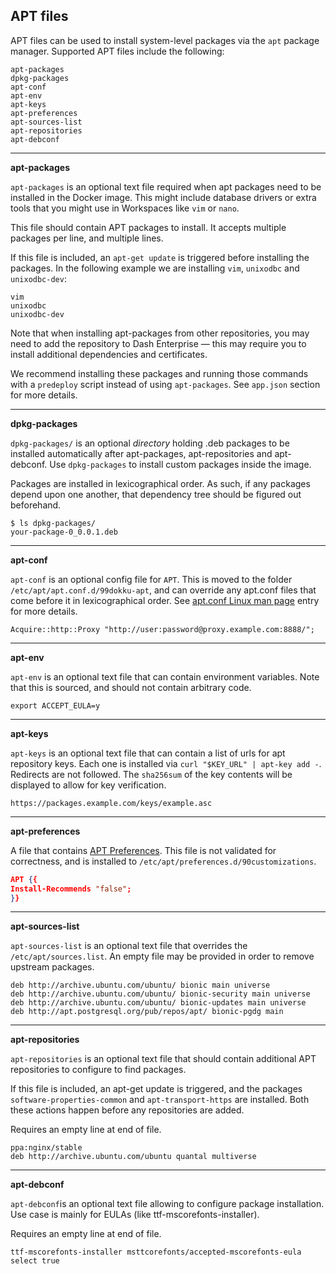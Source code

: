 ## APT files

APT files can be used to install system-level packages via the `apt` package manager.
Supported APT files include the following:

```
apt-packages
dpkg-packages
apt-conf
apt-env
apt-keys
apt-preferences
apt-sources-list
apt-repositories
apt-debconf
```

---

**apt-packages**

`apt-packages` is an optional text file required when apt packages need to be 
installed in the Docker image. This might include database drivers or extra tools 
that you might use in Workspaces like `vim` or `nano`.

This file should contain APT packages to install. It accepts multiple packages per 
line, and multiple lines.

If this file is included, an `apt-get update` is triggered before installing the packages.
In the following example we are installing `vim`, `unixodbc` and `unixodbc-dev`: 

```shell
vim
unixodbc
unixodbc-dev
```

Note that when installing apt-packages from other repositories, you may need to add the repository
to Dash Enterprise — this may require you to install additional dependencies and certificates.

We recommend installing these packages and running those commands with a `predeploy` script instead of
using `apt-packages`. 
See `app.json` section for more details. 

---

**dpkg-packages**

`dpkg-packages/` is an optional _directory_ holding .deb packages to be installed 
automatically after apt-packages, apt-repositories and apt-debconf. 
Use `dpkg-packages` to install custom packages inside the image.

Packages are installed in lexicographical order. As such, if any packages depend 
upon one another, that dependency tree should be figured out beforehand.

```shell
$ ls dpkg-packages/
your-package-0_0.0.1.deb
```

---

**apt-conf**

`apt-conf` is an optional config file for `APT`. This is moved to the folder 
`/etc/apt/apt.conf.d/99dokku-apt`, and can override any apt.conf files that come 
before it in lexicographical order. See [apt.conf Linux man page](https://linux.die.net/man/5/apt.conf) entry for more details.

```
Acquire::http::Proxy "http://user:password@proxy.example.com:8888/";
```

---

**apt-env**

`apt-env` is an optional text file that can contain environment variables. 
Note that this is sourced, and should not contain arbitrary code.

```
export ACCEPT_EULA=y
```

---

**apt-keys**

`apt-keys` is an optional text file that can contain a list of urls for apt 
repository keys. Each one is installed via `curl "$KEY_URL" | apt-key add -`. 
Redirects are not followed. The `sha256sum` of the key contents will be displayed 
to allow for key verification.

```
https://packages.example.com/keys/example.asc
```

---

**apt-preferences**

A file that contains [APT Preferences](https://wiki.debian.org/AptConfiguration?action=show&redirect=AptPreferences). This file is not validated for correctness, and is installed to 
`/etc/apt/preferences.d/90customizations`.

```json
APT {{
Install-Recommends "false";
}}
```

---

**apt-sources-list**

`apt-sources-list` is an optional text file that overrides the `/etc/apt/sources.list`.
 An empty file may be provided in order to remove upstream packages.

```
deb http://archive.ubuntu.com/ubuntu/ bionic main universe
deb http://archive.ubuntu.com/ubuntu/ bionic-security main universe
deb http://archive.ubuntu.com/ubuntu/ bionic-updates main universe
deb http://apt.postgresql.org/pub/repos/apt/ bionic-pgdg main
```

---

**apt-repositories**

`apt-repositories` is an optional text file that should contain additional APT 
repositories to configure to find packages.

If this file is included, an apt-get update is triggered, and the packages 
`software-properties-common` and `apt-transport-https` are installed. Both these 
actions happen before any repositories are added.

Requires an empty line at end of file.

```shell
ppa:nginx/stable
deb http://archive.ubuntu.com/ubuntu quantal multiverse

```

---

**apt-debconf**

`apt-debconf`is an optional text file allowing to configure package installation. 
Use case is mainly for EULAs (like ttf-mscorefonts-installer). 

Requires an empty line at end of file.

```shell
ttf-mscorefonts-installer msttcorefonts/accepted-mscorefonts-eula select true
```
